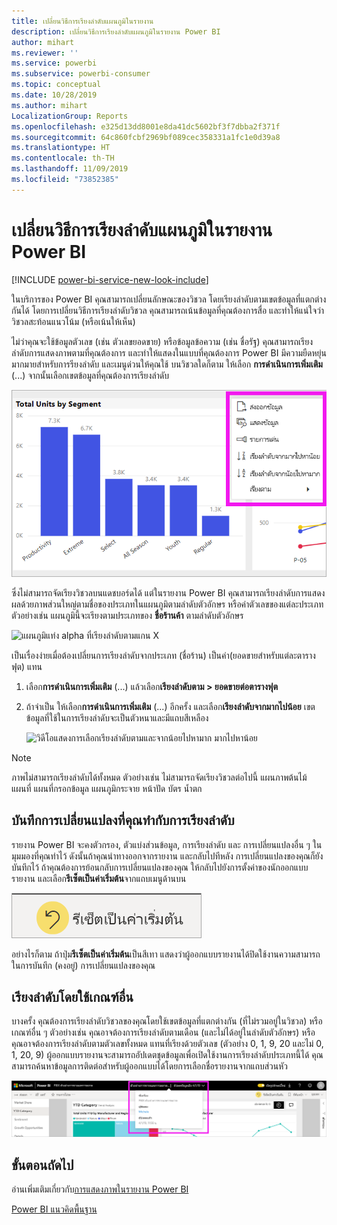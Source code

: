 ```yaml
---
title: เปลี่ยนวิธีการเรียงลำดับแผนภูมิในรายงาน
description: เปลี่ยนวิธีการเรียงลำดับแผนภูมิในรายงาน Power BI
author: mihart
ms.reviewer: ''
ms.service: powerbi
ms.subservice: powerbi-consumer
ms.topic: conceptual
ms.date: 10/28/2019
ms.author: mihart
LocalizationGroup: Reports
ms.openlocfilehash: e325d13dd8001e8da41dc5602bf3f7dbba2f371f
ms.sourcegitcommit: 64c860fcbf2969bf089cec358331a1fc1e0d39a8
ms.translationtype: HT
ms.contentlocale: th-TH
ms.lasthandoff: 11/09/2019
ms.locfileid: "73852385"
---
```

# <a name="change-how-a-chart-is-sorted-in-a-power-bi-report"></a>เปลี่ยนวิธีการเรียงลำดับแผนภูมิในรายงาน Power BI

[!INCLUDE [power-bi-service-new-look-include](../includes/power-bi-service-new-look-include.md)]

ในบริการของ Power BI คุณสามารถเปลี่ยนลักษณะของวิชวล โดยเรียงลำดับตามเขตข้อมูลที่แตกต่างกันได้ โดยการเปลี่ยนวิธีการเรียงลำดับวิชวล คุณสามารถเน้นข้อมูลที่คุณต้องการสื่อ และทำให้แน่ใจว่า วิชวลสะท้อนแนวโน้ม (หรือเน้นให้เห็น)

ไม่ว่าคุณจะใช้ข้อมูลตัวเลข (เช่น ตัวเลขยอดขาย) หรือข้อมูลข้อความ (เช่น ชื่อรัฐ) คุณสามารถเรียงลำดับการแสดงภาพตามที่คุณต้องการ และทำให้แสดงในแบบที่คุณต้องการ Power BI มีความยืดหยุ่นมากมายสำหรับการรียงลำดับ และเมนูด่วนให้คุณใช้ บนวิชวลใดก็ตาม ให้เลือก **การดำเนินการเพิ่มเติม** (...) จากนั้นเลือกเขตข้อมูลที่คุณต้องการเรียงลำดับ

![แผนภูมิแท่ง alpha ที่เรียงลำดับตามแกน X](media/end-user-change-sort/power-bi-more-actions.png)

ซึ่งไม่สามารถจัดเรียงวิชวลบนแดชบอร์ดได้ แต่ในรายงาน Power BI คุณสามารถเรียงลำดับการแสดงผลด้วยภาพส่วนใหญ่ตามชื่อของประเภทในแผนภูมิตามลำดับตัวอักษร หรือค่าตัวเลขของแต่ละประเภท ตัวอย่างเช่น แผนภูมินี้จะเรียงตามประเภทของ **ชื่อร้านค้า** ตามลำดับตัวอักษร

![แผนภูมิแท่ง alpha ที่เรียงลำดับตามแกน X](media/end-user-change-sort/pbi-chartsortcategory.png)

เป็นเรื่องง่ายเมื่อต้องเปลี่ยนการเรียงลำดับจากประเภท (ชื่อร้าน) เป็นค่า(ยอดขายสำหรับแต่ละตารางฟุต) แทน

1. เลือก**การดำเนินการเพิ่มเติม** (...) แล้วเลือก**เรียงลำดับตาม > ยอดขายต่อตารางฟุต**
2. ถ้าจำเป็น ให้เลือก**การดำเนินการเพิ่มเติม** (...) อีกครั้ง และเลือก**เรียงลำดับจากมากไปน้อย** เขตข้อมูลที่ใช้ในการเรียงลำดับจะเป็นตัวหนาและมีแถบสีเหลือง

   ![วิดีโอแสดงการเลือกเรียงลำดับตามและจากน้อยไปหามาก มากไปหาน้อย](media/end-user-change-sort/sort.gif)

> [!NOTE]
> ภาพไม่สามารถเรียงลำดับได้ทั้งหมด ตัวอย่างเช่น ไม่สามารถจัดเรียงวิชวลต่อไปนี้ แผนภาพต้นไม้ แผนที่ แผนที่กรอกข้อมูล แผนภูมิกระจาย หน้าปัด บัตร น้ำตก

## <a name="saving-changes-you-make-to-sort-order"></a>บันทึกการเปลี่ยนแปลงที่คุณทำกับการเรียงลำดับ
รายงาน Power BI จะคงตัวกรอง, ตัวแบ่งส่วนข้อมูล, การเรียงลำดับ และ การเปลี่ยนแปลงอื่น ๆ ในมุมมองที่คุณทำไว้ ดังนั้นถ้าคุณนำทางออกจากรายงาน และกลับไปทีหลัง การเปลี่ยนแปลงของคุณก็ยังบันทึกไว้  ถ้าคุณต้องการย้อนกลับการเปลี่ยนแปลงของคุณ ให้กลับไปยังการตั้งค่าของนักออกแบบรายงาน และเลือก**รีเซ็ตเป็นค่าเริ่มต้น**จากแถบเมนูด้านบน 

![เรียงลำดับแบบคงอยู่](media/end-user-change-sort/power-bi-reset.png)

อย่างไรก็ตาม ถ้าปุ่ม**รีเซ็ตเป็นค่าเริ่มต้น**เป็นสีเทา แสดงว่าผู้ออกแบบรายงานได้ปิดใช้งานความสามารถในการบันทึก (คงอยู่) การเปลี่ยนแปลงของคุณ

<a name="other"></a>
## <a name="sorting-using-other-criteria"></a>เรียงลำดับโดยใช้เกณฑ์อื่น
บางครั้ง คุณต้องการเรียงลำดับวิชวลของคุณโดยใช้เขตข้อมูลที่แตกต่างกัน (ที่ไม่รวมอยู่ในวิชวล) หรือเกณฑ์อื่น ๆ  ตัวอย่างเช่น คุณอาจต้องการเรียงลำดับตามเดือน (และไม่ได้อยู่ในลำดับตัวอักษร) หรือคุณอาจต้องการเรียงลำดับตามตัวเลขทั้งหมด แทนที่เรียงด้วยตัวเลข (ตัวอย่าง 0, 1, 9, 20 และไม่ 0, 1, 20, 9)  ผู้ออกแบบรายงานจะสามารถอัปเดตชุดข้อมูลเพื่อเปิดใช้งานการเรียงลำดับประเภทนี้ได้ คุณสามารถค้นหาข้อมูลการติดต่อสำหรับผู้ออกแบบได้โดยการเลือกชื่อรายงานจากแถบส่วนหัว

![เมนูดรอปดาวน์ที่แสดงข้อมูลการติดต่อ](media/end-user-change-sort/power-bi-contact.png)

## <a name="next-steps"></a>ขั้นตอนถัดไป
อ่านเพิ่มเติมเกี่ยวกับ[การแสดงภาพในรายงาน Power BI](end-user-visualizations.md)

[Power BI แนวคิดพื้นฐาน](end-user-basic-concepts.md)
